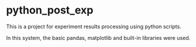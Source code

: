 python_post_exp
===============

This is a project for experiment results processing using python scripts.

In this system, the basic pandas, matplotlib and built-in libraries were used.

